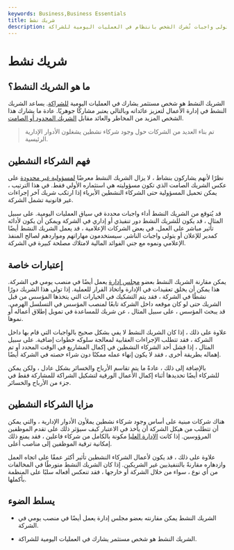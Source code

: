 ```yaml
---
keywords: Business,Business Essentials
title: شريك نشط
description: الشريك النشط هو شخص مستثمر يتولى واجبات تُشرك الشخص بانتظام في العمليات اليومية للشراكة.
---
```


# شريك نشط
## ما هو الشريك النشط؟

الشريك النشط هو شخص مستثمر يشارك في العمليات اليومية [للشراكة](/partnership). يساعد الشريك النشط في إدارة الأعمال لتعزيز عائداته وبالتالي يعتبر مشاركًا جوهريًا. عادة ما يشارك هذا الشخص المزيد من المخاطر والعائد مقابل [الشريك المحدود أو الصامت](/silentpartner).

> تم بناء العديد من الشركات حول وجود شركاء نشطين يشغلون الأدوار الإدارية الرئيسية.

>

## فهم الشركاء النشطين

نظرًا لأنهم يشاركون بنشاط ، لا يزال الشريك النشط معرضًا [لمسؤولية غير محدودة](/unlimited-liability) على عكس الشريك الصامت الذي تكون مسؤوليته هي استثماره الأولي فقط. في هذا الترتيب ، يمكن تحميل المسؤولية حتى الشركاء النشطين الأبرياء إذا ارتكب شريك آخر إجراءات غير قانونية تشمل الشركة.

قد يُتوقع من الشريك النشط أداء واجبات محددة في سياق العمليات اليومية. على سبيل المثال ، قد يكون للشريك النشط دور تنفيذي أو إداري في الشركة ويمكن أن يكون لأدائه تأثير مباشر على العمل. في بعض الشركات الإعلامية ، قد يعمل الشريك النشط أيضًا كمدير للإعلان أو يتولى واجبات الناشر. سيستخدمون مهاراتهم ومواردهم لصالح المنفذ الإعلامي ونموه مع جني الفوائد المالية لامتلاك مصلحة كبيرة في الشركة.

## إعتبارات خاصة

يمكن مقارنة الشريك النشط بعضو [مجلس إدارة](/boardofdirectors) يعمل أيضًا في منصب يومي في الشركة. هذا يمكن أن يخلق تعقيدات في الإدارة واتخاذ القرار للعملية. إذا تولى هذا الشريك دورًا نشطًا في الشركة ، فقد يتم التشكيك في الخيارات التي يتخذها المؤسس من قبل الشريك حتى لو كان موقعه داخل الشركة تابعًا لمنصب المؤسس في التسلسل الهرمي. قد يبحث المؤسس ، على سبيل المثال ، عن شريك للمساعدة في تمويل إطلاق أعماله أو نموها.

علاوة على ذلك ، إذا كان الشريك النشط لا يفي بشكل صحيح بالواجبات التي قام بها داخل الشركة ، فقد تتطلب الإجراءات العقابية لمعالجة سلوكه خطوات إضافية. على سبيل المثال ، إذا فشل أحد الشركاء النشطين في إكمال المشاريع في الوقت المحدد أو تم إهماله بطريقة أخرى ، فقد لا يكون إنهاء عمله ممكنًا دون شراء حصته في الشركة أيضًا.

بالإضافة إلى ذلك ، عادةً ما يتم تقاسم الأرباح والخسائر بشكل عادل ، ولكن يمكن للشركاء أيضًا تحديدها أثناء إكمال الأعمال الورقية لتشكيل الشراكة للمشاركة فقط في جزء من الأرباح والخسائر.

## مزايا الشركاء النشطين

هناك شركات مبنية على أساس وجود شركاء نشطين يملأون الأدوار الإدارية ، والتي يمكن أن تتطلب من هيكل الشركة أن يأخذ في الاعتبار كيف سيؤثر ذلك على تقدم الموظفين المرؤوسين. إذا كانت [الإدارة العليا](/upper-management) مكونة بالكامل من شركاء فاعلين ، فقد يمنع ذلك إمكانية ترقية الموظفين إلى مناصب أعلى.

علاوة على ذلك ، قد يكون لأعمال الشركاء النشطين تأثير أكثر عمقًا على اتجاه العمل وازدهاره مقارنةً بالتنفيذيين غير الشريكين. إذا كان الشريك النشط متورطًا في المخالفات من أي نوع ، سواء من خلال الشركة أو خارجها ، فقد تنعكس أفعاله سلبًا على المنظمة بأكملها.

## يسلط الضوء

- الشريك النشط يمكن مقارنته بعضو مجلس إدارة يعمل أيضًا في منصب يومي في الشركة.

- الشريك النشط هو شخص مستثمر يشارك في العمليات اليومية للشراكة.

